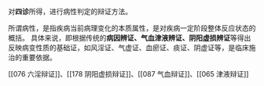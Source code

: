 对**四诊**所得，进行病性判定的辩证方法。

所谓病性，是指疾病当前病理变化的本质属性，是对疾病一定阶段整体反应状态的概括。
具体来说，即根据传统的**病因辨证、气血津液辨证、阴阳虚损辨证**等得出反映病变性质的基础证，如风淫证、气虚证、血瘀证、痰证、阴虚证等，是临床施治的重要依据。

[[076 六淫辩证]]、[[178 阴阳虚损辩证]]、[[087 气血辩证]]、[[065 津液辩证]]

























